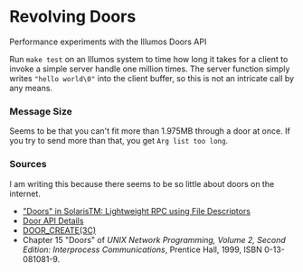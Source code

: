 # Revolving Doors
Performance experiments with the Illumos Doors API

Run `make test` on an Illumos system to time how long it takes for a client to
invoke a simple server handle one million times. The server function simply
writes `"hello world\0"` into the client buffer, so this is not an intricate
call by any means.

### Message Size
Seems to be that you can't fit more than 1.975MB through a door at once. If you
try to send more than that, you get `Arg list too long`.

### Sources
I am writing this because there seems to be so little about doors on the 
internet.

* ["Doors" in SolarisTM: Lightweight RPC using File Descriptors](http://www.kohala.com/start/papers.others/doors.html)
* [Door API Details](https://blogs.oracle.com/tucker/door-api-details)
* [DOOR_CREATE(3C)](https://illumos.org/man/3C/door_create)
* Chapter 15 "Doors" of *UNIX Network Programming, Volume 2, Second Edition: Interprocess Communications*, Prentice Hall, 1999, ISBN 0-13-081081-9.
